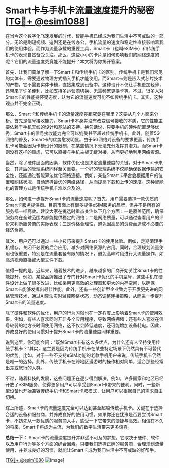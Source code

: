 # Smart卡与手机卡流量速度提升的秘密[[TG💪+ @esim1088](https://t.me/s/esim1088)]

在当今这个数字化飞速发展的时代，智能手机已经成为我们生活中不可或缺的一部分。无论是刷短视频、追剧还是在线办公，手机流量的速度和稳定性直接影响着我们的使用体验。而作为流量承载的重要工具，Smart卡（也叫eSIM卡）和传统手机卡的表现自然备受关注。那么，这些小小的卡片是如何影响我们的网络速度的呢？它们的流量速度究竟能不能提升？本文将为你揭开答案。

首先，让我们简单了解一下Smart卡和传统手机卡的区别。传统手机卡是我们常见的实体卡，需要通过物理方式插入手机才能使用。而Smart卡则是嵌入式芯片技术的产物，它不需要实体卡槽，直接集成到设备中。这种设计不仅让手机更加轻薄，还带来了许多便利，比如支持多运营商切换、无需频繁更换卡等。不过，很多人对Smart卡的性能持怀疑态度，认为它的流量速度可能不如传统手机卡。其实，这种观点并不完全正确。

那么，Smart卡和传统手机卡的流量速度差距究竟在哪里？这要从几个方面来分析。首先是信号接收能力。Smart卡本身并没有改变信号接收的本质，它的性能主要依赖于手机天线的设计和基站的支持。换句话说，只要手机的硬件配置足够优秀，Smart卡的信号接收能力完全可以媲美甚至超过传统手机卡。此外，随着5G网络的普及，Smart卡的优势愈发明显。由于5G网络对设备的要求更高，传统手机卡可能会因为卡槽设计的限制，在某些情况下无法充分发挥其潜力。而Smart卡则没有这样的顾虑，它可以直接与手机主板无缝对接，从而更好地利用网络资源。

当然，除了硬件层面的因素，软件优化也是决定流量速度的关键。对于Smart卡来说，其背后的管理系统同样至关重要。一个好的管理系统不仅能确保数据传输的安全性，还能通过智能算法优化网络连接。例如，某些Smart卡平台会根据用户的位置和网络状况，自动选择最优的网络路径，从而提高下载和上传的速度。这种智能化的管理方式是传统手机卡难以企及的。

那么，如何进一步提升Smart卡的流量速度呢？首先，用户需要选择一款优质的Smart卡服务提供商。目前市面上有很多提供eSIM服务的品牌，但并不是所有的服务都一样高效。建议大家在挑选时重点关注以下几个方面：一是覆盖范围，确保服务商在全球范围内都能提供稳定的网络；二是网络质量，可以通过查看用户的评价来判断服务商的实际表现；三是价格合理性，避免因高昂的资费而造成不必要的经济负担。

其次，用户还可以通过一些小技巧来提升Smart卡的使用体验。例如，定期清理手机缓存，关闭不必要的后台应用，减少对网络资源的占用。同时，合理规划流量使用也很重要，特别是在流量套餐有限的情况下，避免高峰时段进行大流量操作，如高清视频直播或大型文件下载。

值得一提的是，近年来，随着技术的进步，越来越多的厂商开始关注Smart卡的性能提升。例如，某些品牌推出了专门针对Smart卡优化的手机型号，这些手机在硬件设计上做了很多改进，比如采用更高效的处理器和更大的内存空间，以确保Smart卡能够发挥出最佳性能。此外，还有一些创新型企业致力于开发更先进的网络管理技术，通过AI算法实时监控网络状态，动态调整连接策略，从而进一步提升Smart卡的流量速度。

除了硬件和软件的优化，用户的行为习惯也在一定程度上影响着Smart卡的使用效果。例如，有些人喜欢同时开启多个应用程序，导致网络拥堵；还有些人喜欢在信号较弱的地方长时间使用网络，这不仅会降低速度，还可能增加设备耗电。因此，养成良好的使用习惯对于提升Smart卡的流量速度同样重要。

说到这里，你可能会问：“既然Smart卡有这么多优点，为什么还有人坚持使用传统手机卡？”其实，这主要是因为传统手机卡在某些特定场景下仍然具有不可替代的优势。比如，对于一些不支持eSIM功能的老款手机用户来说，传统手机卡仍然是唯一的选择。此外，传统手机卡在跨地区漫游时的操作相对简单，适合那些经常出差或旅行的人群。

不过，随着科技的发展，这些问题正在逐步得到解决。例如，许多国家和地区已经开放了eSIM服务，使得更多用户可以享受到Smart卡带来的便利。同时，一些新型设备也开始兼容传统手机卡和Smart卡双模式，让用户可以根据自己的需求自由切换。

综上所述，Smart卡的流量速度完全可以达到甚至超越传统手机卡。关键在于选择合适的设备和服务商，并养成良好的使用习惯。如果你还在犹豫是否要尝试Smart卡，不妨先从一款优质的服务商入手，感受一下它带来的便捷与高效。相信在不久的将来，Smart卡将成为主流，为我们的数字生活带来更多惊喜。

**总结一下：** Smart卡的流量速度提升并非遥不可及的梦想，它取决于硬件、软件以及用户行为等多个方面的综合因素。只要我们选择正确的服务商，合理规划流量使用，并养成良好的习惯，就能让Smart卡成为我们生活中不可或缺的好帮手。

[[TG💪+ @esim1088](https://t.me/s/esim1088) ![Image](https://i.postimg.cc/4NQfJmqS/Snipaste-2025-05-13-00-14-12.png)]